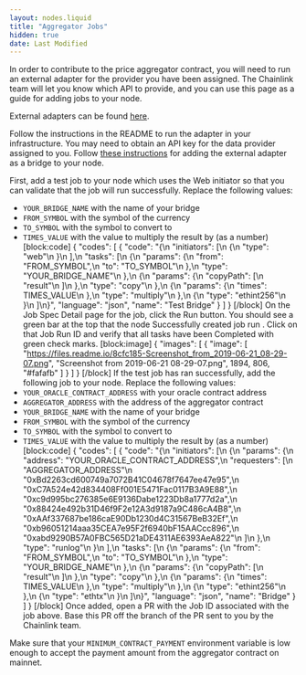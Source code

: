 ```yaml
---
layout: nodes.liquid
title: "Aggregator Jobs"
hidden: true
date: Last Modified
---
```

In order to contribute to the price aggregator contract, you will need to run an external adapter for the provider you have been assigned. The Chainlink team will let you know which API to provide, and you can use this page as a guide for adding jobs to your node.

External adapters can be found <a href="https://github.com/smartcontractkit/external-adapters-js" target="_blank">here</a>.

Follow the instructions in the README to run the adapter in your infrastructure. You may need to obtain an API key for the data provider assigned to you. Follow [these instructions](doc:node-operators) for adding the external adapter as a bridge to your node.

First, add a test job to your node which uses the Web initiator so that you can validate that the job will run successfully. Replace the following values:
- `YOUR_BRIDGE_NAME` with the name of your bridge
- `FROM_SYMBOL` with the symbol of the currency
- `TO_SYMBOL` with the symbol to convert to
- `TIMES_VALUE` with the value to multiply the result by (as a number)
[block:code]
{
  "codes": [
    {
      "code": "{\n    \"initiators\": [\n        {\n            \"type\": \"web\"\n        }\n    ],\n    \"tasks\": [\n        {\n            \"params\": {\n                \"from\": \"FROM_SYMBOL\",\n                \"to\": \"TO_SYMBOL\"\n            },\n            \"type\": \"YOUR_BRIDGE_NAME\"\n        },\n        {\n            \"params\": {\n                \"copyPath\": [\n                    \"result\"\n                ]\n            },\n            \"type\": \"copy\"\n        },\n        {\n            \"params\": {\n                \"times\": TIMES_VALUE\n            },\n            \"type\": \"multiply\"\n        },\n        {\n            \"type\": \"ethint256\"\n        }\n    ]\n}",
      "language": "json",
      "name": "Test Bridge"
    }
  ]
}
[/block]
On the Job Spec Detail page for the job, click the Run button. You should see a green bar at the top that the node Successfully created job run <JobRunID>. Click on that Job Run ID and verify that all tasks have been Completed with green check marks.
[block:image]
{
  "images": [
    {
      "image": [
        "https://files.readme.io/8cfc185-Screenshot_from_2019-06-21_08-29-07.png",
        "Screenshot from 2019-06-21 08-29-07.png",
        1894,
        806,
        "#fafafb"
      ]
    }
  ]
}
[/block]
If the test job has ran successfully, add the following job to your node. Replace the following values:
- `YOUR_ORACLE_CONTRACT_ADDRESS` with your oracle contract address
- `AGGREGATOR_ADDRESS` with the address of the aggregator contract
- `YOUR_BRIDGE_NAME` with the name of your bridge
- `FROM_SYMBOL` with the symbol of the currency
- `TO_SYMBOL` with the symbol to convert to
- `TIMES_VALUE` with the value to multiply the result by (as a number)
[block:code]
{
  "codes": [
    {
      "code": "{\n    \"initiators\": [\n        {\n            \"params\": {\n                \"address\": \"YOUR_ORACLE_CONTRACT_ADDRESS\",\n                \"requesters\": [\n                  \"AGGREGATOR_ADDRESS\"\n                  \"0xBd2263cd600749a7072B41C04678f7647ee47e95\",\n                  \"0xC7A524e42d834408Ff001E5471Fac0117B3A9E88\",\n                  \"0xc9d995bc276385e6E9136Dabe1223Db8a1777d2a\",\n                  \"0x88424e492b31D46f9F2e12A3d9187a9C486cA4B8\",\n                  \"0xAAf337687be186caE90Db1230d4C31567BeB32Ef\",\n                  \"0xb96051214aaa35CEA7e95F2f6940bF15AACcc896\",\n                  \"0xabd9290B57A0FBC565D21aDE4311AE6393AeA822\"\n                ]\n            },\n            \"type\": \"runlog\"\n        }\n    ],\n    \"tasks\": [\n        {\n            \"params\": {\n                \"from\": \"FROM_SYMBOL\",\n                \"to\": \"TO_SYMBOL\"\n            },\n            \"type\": \"YOUR_BRIDGE_NAME\"\n        },\n        {\n            \"params\": {\n                \"copyPath\": [\n                    \"result\"\n                ]\n            },\n            \"type\": \"copy\"\n        },\n        {\n            \"params\": {\n                \"times\": TIMES_VALUE\n            },\n            \"type\": \"multiply\"\n        },\n        {\n            \"type\": \"ethint256\"\n        },\n        {\n            \"type\": \"ethtx\"\n        }\n    ]\n}",
      "language": "json",
      "name": "Bridge"
    }
  ]
}
[/block]
Once added, open a PR with the Job ID associated with the job above. Base this PR off the branch of the PR sent to you by the Chainlink team.

Make sure that your `MINIMUM_CONTRACT_PAYMENT` environment variable is low enough to accept the payment amount from the aggregator contract on mainnet.